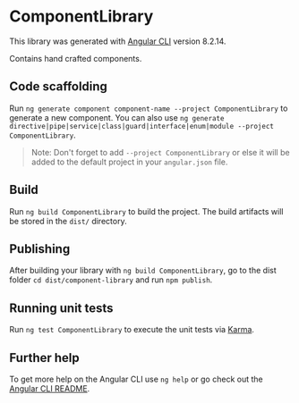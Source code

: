 # ComponentLibrary

This library was generated with [Angular CLI](https://github.com/angular/angular-cli) version 8.2.14.

Contains hand crafted components.

## Code scaffolding

Run `ng generate component component-name --project ComponentLibrary` to generate a new component. You can also use `ng generate directive|pipe|service|class|guard|interface|enum|module --project ComponentLibrary`.
> Note: Don't forget to add `--project ComponentLibrary` or else it will be added to the default project in your `angular.json` file. 

## Build

Run `ng build ComponentLibrary` to build the project. The build artifacts will be stored in the `dist/` directory.

## Publishing

After building your library with `ng build ComponentLibrary`, go to the dist folder `cd dist/component-library` and run `npm publish`.

## Running unit tests

Run `ng test ComponentLibrary` to execute the unit tests via [Karma](https://karma-runner.github.io).

## Further help

To get more help on the Angular CLI use `ng help` or go check out the [Angular CLI README](https://github.com/angular/angular-cli/blob/master/README.md).
